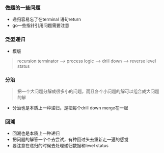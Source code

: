 ### 做题的一些问题
- 递归容易忘了在terminal 语句return 
- go一些指针引用问题需要注意

### 泛型递归
- 模版
> recursion terminator --> process logic --> driil down --> reverse level status

### 分治
> 把一个大问题分解成很多小的问题，而且各个小问题的解可以组合成大问题的解

- 分治也是本质上一种递归，是把每个drill down merge在一起

### 回溯
- 回溯也是本质上一种递归
- 把问题的解答一个个去尝试，有种回过头去重新走一遍的感觉
- 要注意在递归的时候去处理递归数据和level status
